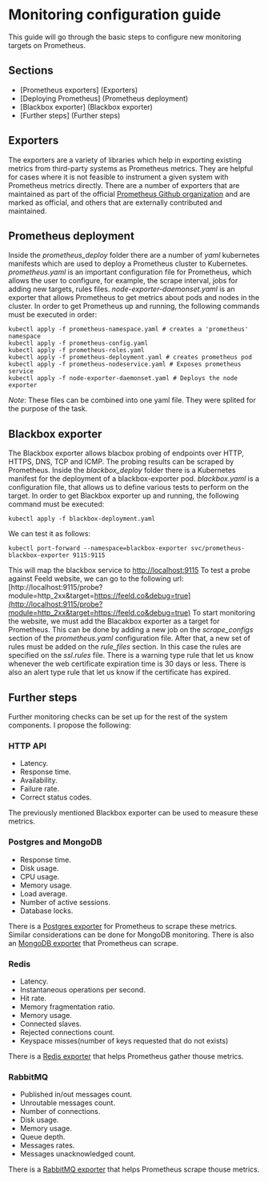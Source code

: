 # Monitoring configuration guide

This guide will go through the basic steps to configure new monitoring targets
on Prometheus.

## Sections

* [Prometheus exporters] (Exporters)
* [Deploying Prometheus] (Prometheus deployment)
* [Blackbox exporter] (Blackbox exporter)
* [Further steps] (Further steps)

## Exporters

The exporters are a variety of libraries which help in exporting existing
metrics from third-party systems as Prometheus metrics. They are helpful for
cases where it is not feasible to instrument a given system with Prometheus
metrics directly.
There are a number of exporters that are maintained as part of the official
[Prometheus Github organization](https://github.com/prometheus) and are marked
as official, and others that are externally contributed and maintained.

## Prometheus deployment

Inside the *prometheus_deploy* folder there are a number of *yaml* kubernetes
manifests which are used to deploy a Prometheus cluster to Kubernetes.
*prometheus.yaml* is an important configuration file for Prometheus, which
allows the user to configure, for example, the scrape interval, jobs for adding
new targets, rules files.
*node-exporter-daemonset.yaml* is an exporter that allows Prometheus to get
metrics about pods and nodes in the cluster.
In order to get Prometheus up and running, the following commands must be
executed in order:

```
kubectl apply -f prometheus-namespace.yaml # creates a 'prometheus' namespace
kubectl apply -f prometheus-config.yaml
kubectl apply -f prometheus-roles.yaml
kubectl apply -f prometheus-deployment.yaml # creates prometheus pod
kubectl apply -f prometheus-nodeservice.yaml # Exposes prometheus service
kubectl apply -f node-exporter-daemonset.yaml # Deploys the node exporter
```
*Note*: These files can be combined into one yaml file. They were splited for
the purpose of the task.

## Blackbox exporter

The Blackbox exporter allows blacbox probing of endpoints over HTTP, HTTPS, DNS,
TCP and ICMP. The probing results can be scraped by Prometheus.
Inside the *blackbox_deploy* folder there is a Kubernetes manifest for the
deployment of a blackbox-exporter pod.
*blackbox.yaml* is a configuration file, that allows us to define various tests
to perform on the target.
In order to get Blackbox exporter up and running, the following command must be
executed:

```
kubectl apply -f blackbox-deployment.yaml
```

We can test it as follows:

```
kubectl port-forward --namespace=blackbox-exporter svc/prometheus-blackbox-exporter 9115:9115
```

This will map the blackbox service to [http://localhost:9115](http://localhost:9115)
To test a probe against Feeld website, we can go to the following url:
[http://localhost:9115/probe?module=http_2xx&target=https://feeld.co&debug=true](http://localhost:9115/probe?module=http_2xx&target=https://feeld.co&debug=true)
To start monitoring the website, we must add the Blacakbox exporter as a target
for Prometheus. This can be done by adding a new job on the *scrape_configs*
section of the *prometheus.yaml* configuration file. After that, a new set of
rules must be added on the *rule_files* section.
In this case the rules are specified on the *ssl.rules* file. There is a
warning type rule that let us know whenever the web certificate expiration time
is 30 days or less. There is also an alert type rule that let us know if the
certificate has expired.

## Further steps

Further monitoring checks can be set up for the rest of the system components.
I propose the following:

### HTTP API

* Latency.
* Response time.
* Availability.
* Failure rate.
* Correct status codes.

The previously mentioned Blackbox exporter can be used to measure these metrics.

### Postgres and MongoDB

* Response time.
* Disk usage.
* CPU usage.
* Memory usage.
* Load average.
* Number of active sessions.
* Database locks.

There is a [Postgres exporter](https://github.com/wrouesnel/postgres_exporter) for Prometheus to scrape these metrics.
Similar considerations can be done for MongoDB monitoring. There is also an
[MongoDB exporter](https://github.com/dcu/mongodb_exporter) that Prometheus can scrape.

### Redis

* Latency.
* Instantaneous operations per second.
* Hit rate.
* Memory fragmentation ratio.
* Memory usage.
* Connected slaves.
* Rejected connections count.
* Keyspace misses(number of keys requested that do not exists)

There is a [Redis exporter](https://github.com/oliver006/redis_exporte) that helps Prometheus gather thouse metrics.

### RabbitMQ

* Published in/out messages count.
* Unroutable messages count.
* Number of connections.
* Disk usage.
* Memory usage.
* Queue depth.
* Messages rates.
* Messages unacknowledged count.

There is a [RabbitMQ exporter](https://github.com/kbudde/rabbitmq_exporter) that helps Prometheus scrape thouse metrics.

